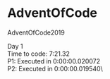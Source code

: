 # AdventOfCode
AdventOfCode2019

Day 1\
Time to code: 7:21.32\
P1: Executed in 0:00:00.020072\
P2: Executed in 0:00:00.019540\
